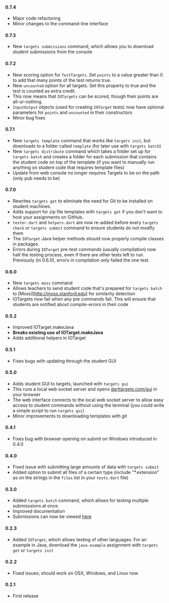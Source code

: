 #### 0.7.4
  * Major code refactoring
  * Minor changes to the command-line interface

#### 0.7.3
  * New `targets submissions` command, which allows you to download student submissions from the console

#### 0.7.2
  * New scoring option for `TestTargets`. Set `points` to a value greater than 0 to add that many points of the test returns true.
  * New `uncounted` option for all targets. Set this property to true and the test is counted as extra credit.
  * This now means that `IOTargets` can be scored, though their points are all-or-nothing.
  * `InputOutput` objects (used for creating `IOTarget` tests) now have optional parameters for `points` and `uncounted` in their constructors
  * Minor bug fixes

#### 0.7.1
  * New `targets template` command that works like `targets init`, but downloads to a folder called `template` (for later use with `targets batch`)
  * New `targets distribute` command which takes a folder set up for `targets batch` and creates a folder for each submission that contains the student code on top of the template (if you want to manually run anything on student code that requires template files)
  * Update from web console no longer requires Targets to be on the path (only pub needs to be)

#### 0.7.0
  * Rewrites `targets get` to eliminate the need for Git to be installed on student machines.
  * Adds support for zip file templates with `targets get` if you don't want to host your assignments on GitHub.
  * `tester.dart` and `helpers.dart` are now re-added before every `targets check` or `targets submit` command to ensure students do not modify them
  * The `IOTarget` Java helper methods should now properly compile classes in packages.
  * Errors during `IOTarget` pre-test commands (usually compilation) now halt the testing process, even if there are other tests left to run. Previously (in 0.6.0), errors in compilation only failed the one test.

#### 0.6.0
  * New `targets moss` command
  * Allows teachers to send student code that's prepared for `targets batch` to [Moss][http://moss.stanford.edu] for similarity detection
  * IOTargets now fail when any pre commands fail. This will ensure that students are notified about compile-errors in their code

#### 0.5.2
  * Improved IOTarget.makeJava
  * **Breaks existing use of IOTarget.makeJava**
  * Adds additional helpers in IOTarget

#### 0.5.1
  * Fixes bugs with updating through the student GUI

#### 0.5.0
  * Adds student GUI to targets, launched with `targets gui`
  * This runs a local web socket server and opens [darttargets.com/gui](http://darttargets.com/gui) in your browser
  * The web interface connects to the local web socket server to allow easy access to student commands without using the terminal (you could write a simple script to run `targets gui`)
  * Minor improvements to downloading templates with git

#### 0.4.1
  * Fixes bug with browser opening on submit on Windows introduced in 0.4.0

#### 0.4.0
  * Fixed issue with submitting large amounts of data with `targets submit`
  * Added option to submit all files of a certain type (include "*.extension" as on the strings in the `files` list in your `tests.dart` file)

#### 0.3.0
  * Added `targets batch` command, which allows for testing multiple submisssions at once.
  * Improved documentation
  * Submissions can now be viewed [here](http://darttargets.com/results)

#### 0.2.3
  * Added `IOTarget`, which allows testing of other languages. For an example in Java, download the `java-example` assignment with `targets get` or `targets init`

#### 0.2.2
  * Fixed issues; should work on OSX, Windows, and Linux now

#### 0.2.1
  * First release
